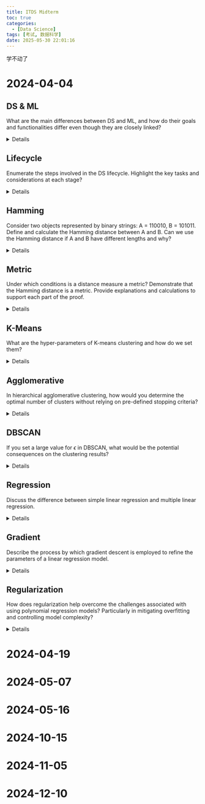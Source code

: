 ```yaml
---
title: ITDS Midterm
toc: true
categories:
  - [Data Science]
tags: [考试, 数据科学]
date: 2025-05-30 22:01:16
---
```


学不动了

<!-- more -->

# 2024-04-04

## DS & ML

What are the main differences between DS and ML, and how do their goals and functionalities differ even though they are closely linked?

<details>

DS 和 ML 之间的主要区别是什么？尽管两者密切相关，但它们的目标和功能有何不同？

DS 目标是发掘数据的模式以辅助决策。ML 专注于开发预测模型。
DS 涵盖从数据收集到可视化的多个活动。ML 专注于构建和训练模型。

</details>

## Lifecycle

Enumerate the steps involved in the DS lifecycle. Highlight the key tasks and considerations at each stage?

<details>

列举 DS 周期中涉及的步骤。在每个阶段突出关键任务和考虑因素是什么？

1. Requirements：确定问题，明确目标
2. Acquisition：从各种来源收集相关数据
3. Processing：预处理，执行特征工程
4. Exploration：理解数据结构，寻找模式和关系，可视化
5. Model：使用 ML，评估性能
6. Deployment：部署，持续更新

</details>

## Hamming

Consider two objects represented by binary strings:
A = 110010, B = 101011.
Define and calculate the Hamming distance between A and B.
Can we use the Hamming distance if A and B have different lengths and why?

<details>

考虑由二进制字符串表示的两个对象：A = 110010，B = 101011。定义并计算 A 和 B 之间的汉明距离。如果 A 和 B 长度不同，我们可以使用汉明距离吗？为什么？

两个等长字符串对应位置上不同字符的数量，$d_H(A, B) = \sum_{i=1}^n (A_i \neq B_i)$

```js
A = 110010;
B = 101011;
```

汉明距离为 3。如果 A 和 B 长度不同，汉明距离无法计算，因为没有可以对应的位置。

</details>

## Metric

Under which conditions is a distance measure a metric?
Demonstrate that the Hamming distance is a metric.
Provide explanations and calculations to support each part of the proof.

<details>

在什么条件下，一个距离测量是一个度量？证明汉明距离是一个度量。提供解释和计算来支持证明的每个部分。

1. Non-Negative：任意两点距离非负。汉明距离只是计不同的位数，所以非负
2. Symmetry：B 到 A 与 A 到 B 的距离相同。汉明距离的比较顺序不会影响计数。
3. Identity：仅当两个点相同的时候，距离为 0。两个字符串相同则没有不同的位数。
4. Triangle Inequality：$d(x, y) + d(y, z) \geq d(x, z)$。  
   比如 A = 110010，B = 101011，C = 100111  
   $d(A, B) + d(B, C) = 3 + 2 = 5 \geq d(A, C) = 3$  

因此，汉明距离满足所有度量性质。

</details>

## K-Means

What are the hyper-parameters of K-means clustering and how do we set them?

<details>

K-means 聚类的超参数有哪些，我们应该如何设置它们？

1. Cluster Number $k$：聚类数量，使用 Elbow Method 或者 相关领域知识
2. Initial Centroids：初始质心，使用 K-Means++
3. Maximum Iterations：最大迭代次数，选择足够大的值以确保收敛
4. Convergence Tolerance：收敛容差，选择足够小的值以确保精度

</details>

## Agglomerative

In hierarchical agglomerative clustering, how would you determine the optimal number of clusters without relying on pre-defined stopping criteria?

<details>

在层次聚类中，如何在不依赖预定义停止条件的情况下确定最优的聚类数量？

一般使用 Dendrogram 来帮助确定最优聚类数量。并确定最有意义的分割点。然后使用 internal/external 验证，如 Silhouette Score 或 真实标签 来验证聚类的质量。

</details>

## DBSCAN

If you set a large value for $\epsilon$ in DBSCAN, what would be the potential consequences on the clustering results?

<details>

如果在 DBSCAN 中设置一个较大的 $\epsilon$ 值，这对聚类结果可能有什么影响？

生成更少但更大的簇，可能会合并原本独立的簇，并增加对噪声的敏感性。

</details>

## Regression

Discuss the difference between simple linear regression and multiple linear regression.

<details>

讨论简单线性回归和多元线性回归之间的区别。

SLR 是一条直线：$y = \beta_0 + \beta_1 x + \epsilon$，只有一个自变量和一个因变量。

MLR 是一个线性组合：$y = \beta_0 + \beta_1 x_1 + \beta_2 x_2 + ... + \beta_n x_n + \epsilon$，有多个自变量和一个因变量。

</details>

## Gradient

Describe the process by which gradient descent is employed to refine the parameters of a linear regression model.

<details>

描述梯度下降如何被用来优化线性回归模型参数的过程。

迭代地更新模型的参数，沿着 Loss 函数下降最快的方向调整。
它能够有效的优化模型，最小化预测误差并提高模型对数据的拟合程度。

</details>

## Regularization

How does regularization help overcome the challenges associated with using polynomial regression models?
Particularly in mitigating overfitting and controlling model complexity?

<details>

正则化如何帮助克服使用多项式回归模型所面临的挑战？特别是在减少过拟合和控制模型复杂度方面？

1. L1 希望系数 sparsity，将部分系数缩小至 0，减少模型复杂度
2. L2 希望系数较小但不为零，降低无关特征（如噪声）对模型的影响

- 在 Loss 中添加惩罚项，缩小系数的大小，控制模型复杂度，防止模型过拟合，避免噪声影响，提高泛化能力

</details>

# 2024-04-19

# 2024-05-07

# 2024-05-16

# 2024-10-15

# 2024-11-05

# 2024-12-10

